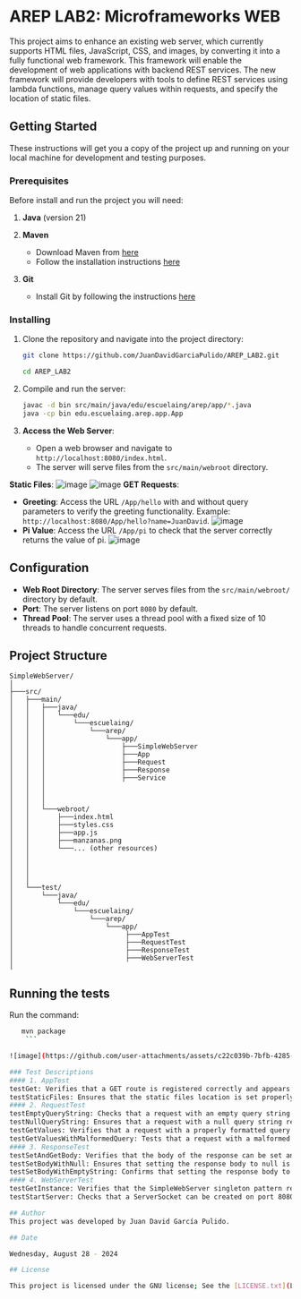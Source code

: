# AREP LAB2: Microframeworks WEB

This project aims to enhance an existing web server, which currently supports HTML files, JavaScript, CSS, and images, by converting it into a fully functional web framework. This framework will enable the development of web applications with backend REST services. The new framework will provide developers with tools to define REST services using lambda functions, manage query values within requests, and specify the location of static files.

## Getting Started

These instructions will get you a copy of the project up and running on your local machine for development and testing purposes.

### Prerequisites

Before install and run the project you will need:

1. **Java** (version 21)


2. **Maven**
    - Download Maven from [here](http://maven.apache.org/download.html)
    - Follow the installation instructions [here](http://maven.apache.org/download.html#Installation)

3. **Git**
    - Install Git by following the instructions [here](http://git-scm.com/book/en/v2/Getting-Started-Installing-Git)

### Installing

1. Clone the repository and navigate into the project directory:
    ```sh
    git clone https://github.com/JuanDavidGarciaPulido/AREP_LAB2.git

    cd AREP_LAB2
    ```

2. Compile and run the server:
    ```sh
   javac -d bin src/main/java/edu/escuelaing/arep/app/*.java
   java -cp bin edu.escuelaing.arep.app.App
    ```

3. **Access the Web Server**:
   - Open a web browser and navigate to `http://localhost:8080/index.html`.
   - The server will serve files from the `src/main/webroot` directory.
     
**Static Files**:
![image](https://github.com/user-attachments/assets/fcbfc896-2723-47de-b8b7-5ffe44ee6173)
![image](https://github.com/user-attachments/assets/1dd02b6e-f21e-48ef-9b01-c4bc46e3ade9)
**GET Requests**:
- **Greeting**: Access the URL `/App/hello` with and without query parameters to verify the greeting functionality. Example: `http://localhost:8080/App/hello?name=JuanDavid`.
![image](https://github.com/user-attachments/assets/894367b2-66eb-449a-95e1-daf6c647e78c)
- **Pi Value**: Access the URL `/App/pi` to check that the server correctly returns the value of pi.
![image](https://github.com/user-attachments/assets/ff13af99-102e-43ff-991e-f11c48647aea)

## Configuration
- **Web Root Directory**: The server serves files from the `src/main/webroot/` directory by default.
- **Port**: The server listens on port `8080` by default.
- **Thread Pool**: The server uses a thread pool with a fixed size of 10 threads to handle concurrent requests.

## Project Structure
```
SimpleWebServer/
│
├───src/
│   ├───main/
│   │   ├───java/
│   │   │   └───edu/
│   │   │       └───escuelaing/
│   │   │           └───arep/
│   │   │               └───app/
│   │   │                   ├───SimpleWebServer
│   │   │                   ├───App
│   │   │                   ├───Request
│   │   │                   ├───Response
│   │   │                   ├───Service
│   │   │               
│   │   │
│   │   │
│   │   └───webroot/        
│   │       ├───index.html  
│   │       ├───styles.css  
│   │       ├───app.js      
│   │       ├───manzanas.png
│   │       └───... (other resources)
│   │    
│   │
│   │
│   │                 
│   └───test/
│       └───java/
│           └───edu/
│               └───escuelaing/
│                   └───arep/
│                       └───app/
│                            ├───AppTest
│                            ├───RequestTest
│                            ├───ResponseTest
│                            ├───WebServerTest
│                   
```

## Running the tests
Run the command:
```sh
   mvn package
    ```

![image](https://github.com/user-attachments/assets/c22c039b-7bfb-4285-9b16-fc805256cd68)

### Test Descriptions
#### 1. AppTest
testGet: Verifies that a GET route is registered correctly and appears in the service map.
testStaticFiles: Ensures that the static files location is set properly in the application.
#### 2. RequestTest
testEmptyQueryString: Checks that a request with an empty query string returns null for any parameter value.
testNullQueryString: Ensures that a request with a null query string returns null for any parameter value.
testGetValues: Verifies that a request with a properly formatted query string correctly retrieves parameter values.
testGetValuesWithMalformedQuery: Tests that a request with a malformed query string returns the expected values for well-formed parameters and null for incomplete parameters.
#### 3. ResponseTest
testSetAndGetBody: Verifies that the body of the response can be set and retrieved correctly.
testSetBodyWithNull: Ensures that setting the response body to null is handled properly.
testSetBodyWithEmptyString: Confirms that setting the response body to an empty string is managed correctly.
#### 4. WebServerTest
testGetInstance: Verifies that the SimpleWebServer singleton pattern returns the same instance for multiple calls.
testStartServer: Checks that a ServerSocket can be created on port 8080, ensuring the server can start without issues.

## Author
This project was developed by Juan David García Pulido.

## Date

Wednesday, August 28 - 2024

## License

This project is licensed under the GNU license; See the [LICENSE.txt](LICENSE.txt) file for details.


